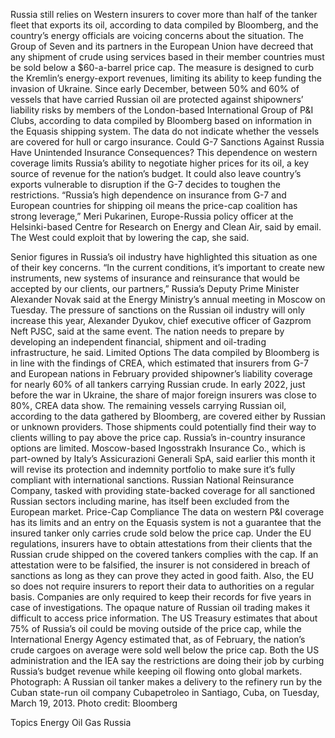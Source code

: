 Russia still relies on Western insurers to cover more than half of the tanker fleet that exports its oil, according to data compiled by Bloomberg, and the country’s energy officials are voicing concerns about the situation.
The Group of Seven and its partners in the European Union have decreed that any shipment of crude using services based in their member countries must be sold below a $60-a-barrel price cap. The measure is designed to curb the Kremlin’s energy-export revenues, limiting its ability to keep funding the invasion of Ukraine.
Since early December, between 50% and 60% of vessels that have carried Russian oil are protected against shipowners’ liability risks by members of the London-based International Group of P&I Clubs, according to data compiled by Bloomberg based on information in the Equasis shipping system. The data do not indicate whether the vessels are covered for hull or cargo insurance.
Could G-7 Sanctions Against Russia Have Unintended Insurance Consequences?
This dependence on western coverage limits Russia’s ability to negotiate higher prices for its oil, a key source of revenue for the nation’s budget. It could also leave country’s exports vulnerable to disruption if the G-7 decides to toughen the restrictions.
“Russia’s high dependence on insurance from G-7 and European countries for shipping oil means the price-cap coalition has strong leverage,” Meri Pukarinen, Europe-Russia policy officer at the Helsinki-based Centre for Research on Energy and Clean Air, said by email. The West could exploit that by lowering the cap, she said.

Senior figures in Russia’s oil industry have highlighted this situation as one of their key concerns.
“In the current conditions, it’s important to create new instruments, new systems of insurance and reinsurance that would be accepted by our clients, our partners,” Russia’s Deputy Prime Minister Alexander Novak said at the Energy Ministry’s annual meeting in Moscow on Tuesday.
The pressure of sanctions on the Russian oil industry will only increase this year, Alexander Dyukov, chief executive officer of Gazprom Neft PJSC, said at the same event. The nation needs to prepare by developing an independent financial, shipment and oil-trading infrastructure, he said.
Limited Options
The data compiled by Bloomberg is in line with the findings of CREA, which estimated that insurers from G-7 and European nations in February provided shipowner’s liability coverage for nearly 60% of all tankers carrying Russian crude. In early 2022, just before the war in Ukraine, the share of major foreign insurers was close to 80%, CREA data show.
The remaining vessels carrying Russian oil, according to the data gathered by Bloomberg, are covered either by Russian or unknown providers. Those shipments could potentially find their way to clients willing to pay above the price cap.
Russia’s in-country insurance options are limited. Moscow-based Ingosstrakh Insurance Co., which is part-owned by Italy’s Assicurazioni Generali SpA, said earlier this month it will revise its protection and indemnity portfolio to make sure it’s fully compliant with international sanctions. Russian National Reinsurance Company, tasked with providing state-backed coverage for all sanctioned Russian sectors including marine, has itself been excluded from the European market.
Price-Cap Compliance
The data on western P&I coverage has its limits and an entry on the Equasis system is not a guarantee that the insured tanker only carries crude sold below the price cap. Under the EU regulations, insurers have to obtain attestations from their clients that the Russian crude shipped on the covered tankers complies with the cap.
If an attestation were to be falsified, the insurer is not considered in breach of sanctions as long as they can prove they acted in good faith. Also, the EU so does not require insurers to report their data to authorities on a regular basis. Companies are only required to keep their records for five years in case of investigations.
The opaque nature of Russian oil trading makes it difficult to access price information. The US Treasury estimates that about 75% of Russia’s oil could be moving outside of the price cap, while the International Energy Agency estimated that, as of February, the nation’s crude cargoes on average were sold well below the price cap.
Both the US administration and the IEA say the restrictions are doing their job by curbing Russia’s budget revenue while keeping oil flowing onto global markets.
Photograph: A Russian oil tanker makes a delivery to the refinery run by the Cuban state-run oil company Cubapetroleo in Santiago, Cuba, on Tuesday, March 19, 2013. Photo credit: Bloomberg

Topics
Energy
Oil Gas
Russia

